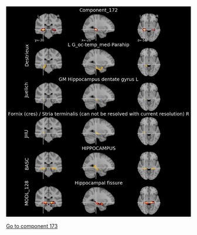 


![172](preliminary/172.jpg "Component 172")

[Go to component 173](https://parietal-inria.github.io/MODL_atlas/1024/173 "Component 173")